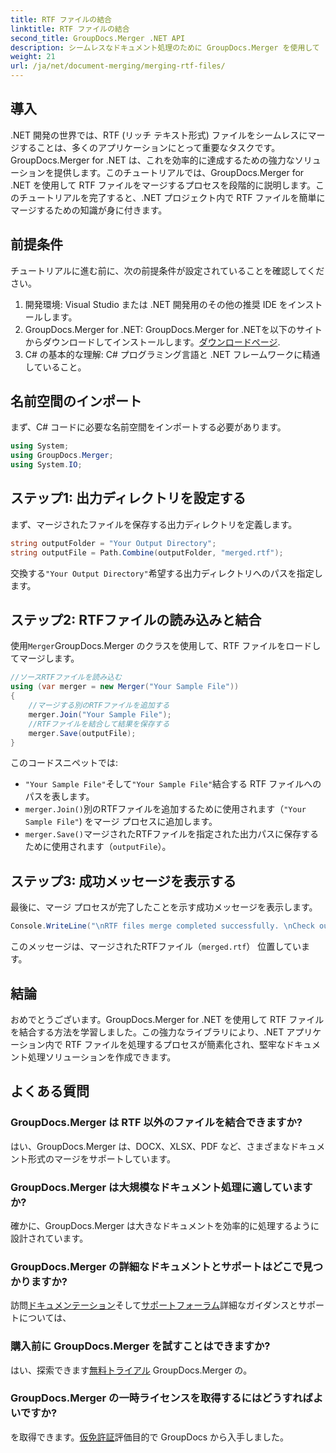 ```yaml
---
title: RTF ファイルの結合
linktitle: RTF ファイルの結合
second_title: GroupDocs.Merger .NET API
description: シームレスなドキュメント処理のために GroupDocs.Merger を使用して .NET で RTF ファイルを簡単に結合する方法を学びます。
weight: 21
url: /ja/net/document-merging/merging-rtf-files/
---
```

## 導入
.NET 開発の世界では、RTF (リッチ テキスト形式) ファイルをシームレスにマージすることは、多くのアプリケーションにとって重要なタスクです。GroupDocs.Merger for .NET は、これを効率的に達成するための強力なソリューションを提供します。このチュートリアルでは、GroupDocs.Merger for .NET を使用して RTF ファイルをマージするプロセスを段階的に説明します。このチュートリアルを完了すると、.NET プロジェクト内で RTF ファイルを簡単にマージするための知識が身に付きます。
## 前提条件
チュートリアルに進む前に、次の前提条件が設定されていることを確認してください。
1. 開発環境: Visual Studio または .NET 開発用のその他の推奨 IDE をインストールします。
2.  GroupDocs.Merger for .NET: GroupDocs.Merger for .NETを以下のサイトからダウンロードしてインストールします。[ダウンロードページ](https://releases.groupdocs.com/merger/net/).
3. C# の基本的な理解: C# プログラミング言語と .NET フレームワークに精通していること。

## 名前空間のインポート
まず、C# コードに必要な名前空間をインポートする必要があります。
```csharp
using System; 
using GroupDocs.Merger;
using System.IO;
```
## ステップ1: 出力ディレクトリを設定する
まず、マージされたファイルを保存する出力ディレクトリを定義します。
```csharp
string outputFolder = "Your Output Directory";
string outputFile = Path.Combine(outputFolder, "merged.rtf");
```
交換する`"Your Output Directory"`希望する出力ディレクトリへのパスを指定します。
## ステップ2: RTFファイルの読み込みと結合
使用`Merger`GroupDocs.Merger のクラスを使用して、RTF ファイルをロードしてマージします。
```csharp
//ソースRTFファイルを読み込む
using (var merger = new Merger("Your Sample File"))
{
    //マージする別のRTFファイルを追加する
    merger.Join("Your Sample File");
    //RTFファイルを結合して結果を保存する
    merger.Save(outputFile);
}
```
このコードスニペットでは:
- `"Your Sample File"`そして`"Your Sample File"`結合する RTF ファイルへのパスを表します。
- `merger.Join()`別のRTFファイルを追加するために使用されます（`"Your Sample File"`) をマージ プロセスに追加します。
- `merger.Save()`マージされたRTFファイルを指定された出力パスに保存するために使用されます（`outputFile`）。
## ステップ3: 成功メッセージを表示する
最後に、マージ プロセスが完了したことを示す成功メッセージを表示します。
```csharp
Console.WriteLine("\nRTF files merge completed successfully. \nCheck output in {0}", outputFolder);
```
このメッセージは、マージされたRTFファイル（`merged.rtf`） 位置しています。

## 結論
おめでとうございます。GroupDocs.Merger for .NET を使用して RTF ファイルを結合する方法を学習しました。この強力なライブラリにより、.NET アプリケーション内で RTF ファイルを処理するプロセスが簡素化され、堅牢なドキュメント処理ソリューションを作成できます。

## よくある質問
### GroupDocs.Merger は RTF 以外のファイルを結合できますか?
はい、GroupDocs.Merger は、DOCX、XLSX、PDF など、さまざまなドキュメント形式のマージをサポートしています。
### GroupDocs.Merger は大規模なドキュメント処理に適していますか?
確かに、GroupDocs.Merger は大きなドキュメントを効率的に処理するように設計されています。
### GroupDocs.Merger の詳細なドキュメントとサポートはどこで見つかりますか?
訪問[ドキュメンテーション](https://tutorials.groupdocs.com/merger/net/)そして[サポートフォーラム](https://forum.groupdocs.com/c/merger/32)詳細なガイダンスとサポートについては、
### 購入前に GroupDocs.Merger を試すことはできますか?
はい、探索できます[無料トライアル](https://releases.groupdocs.com/) GroupDocs.Merger の。
### GroupDocs.Merger の一時ライセンスを取得するにはどうすればよいですか?
を取得できます。[仮免許証](https://purchase.groupdocs.com/temporary-license/)評価目的で GroupDocs から入手しました。